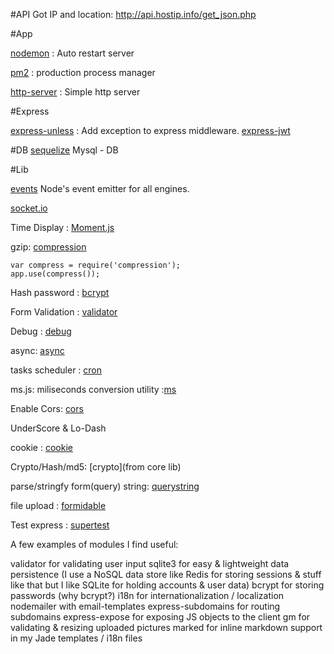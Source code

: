 #API
Got IP and location:   http://api.hostip.info/get_json.php


#App

[nodemon](https://www.npmjs.org/package/nodemon) : Auto restart server 

[pm2](https://www.npmjs.org/package/pm2) : production process manager 

[http-server](https://www.npmjs.org/package/http-server) : Simple http server

#Express

[express-unless](https://www.npmjs.com/package/express-unless) : Add exception to express middleware.
[express-jwt](https://github.com/auth0/express-jwt)

#DB
[sequelize](http://sequelizejs.com) Mysql - DB

#Lib

[events](https://github.com/Gozala/events)  Node's event emitter for all engines.

[socket.io](https://www.npmjs.org/package/socket.io) 

Time Display : [Moment.js](http://momentjs.com)

gzip: [compression](https://www.npmjs.org/package/compression)
```
var compress = require('compression');
app.use(compress()); 
```

Hash password : [bcrypt](https://www.npmjs.org/package/bcrypt)

Form Validation : [validator](https://www.npmjs.org/package/validator)

Debug : [debug](https://www.npmjs.org/package/debug)

async: [async](https://www.npmjs.org/package/async)

tasks scheduler : [cron](https://www.npmjs.org/package/cron)

ms.js: miliseconds conversion utility :[ms](https://www.npmjs.org/package/ms)

Enable Cors: [cors](https://www.npmjs.org/package/cors)

UnderScore & Lo-Dash

cookie : [cookie](https://www.npmjs.org/package/cookie)

Crypto/Hash/md5: [crypto](from core lib)

parse/stringfy form(query) string: [querystring](http://nodejs.org/api/querystring.html)

file upload : [formidable](https://www.npmjs.com/package/formidable)

Test express : [supertest](https://www.npmjs.com/package/supertest)



A few examples of modules I find useful:

validator for validating user input
sqlite3 for easy & lightweight data persistence  (I use a NoSQL data store like Redis for storing sessions & stuff like that but I like SQLite for holding accounts & user data)
bcrypt for storing passwords (why bcrypt?)
i18n for internationalization / localization
nodemailer with email-templates
express-subdomains for routing subdomains
express-expose for exposing JS objects to the client
gm for validating & resizing uploaded pictures
marked for inline markdown support in my Jade templates / i18n files

